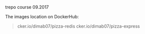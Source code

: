 
trepo course 09.2017

The images location on DockerHub:
> cker.io/dimab07/pizza-redis
> cker.io/dimab07/pizza-express
